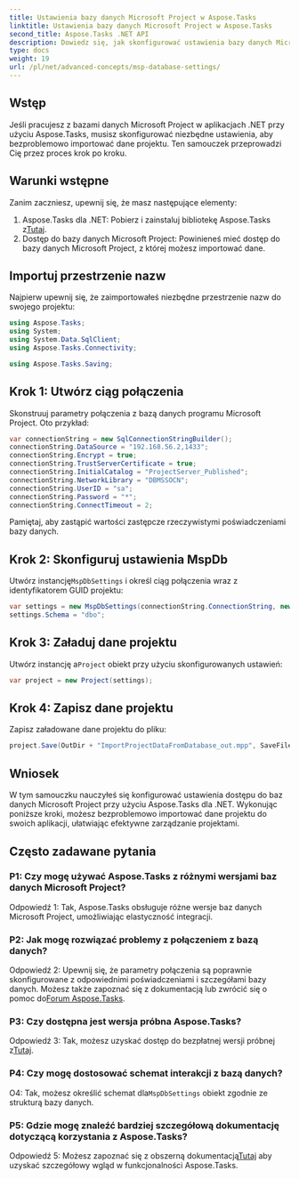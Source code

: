 ```yaml
---
title: Ustawienia bazy danych Microsoft Project w Aspose.Tasks
linktitle: Ustawienia bazy danych Microsoft Project w Aspose.Tasks
second_title: Aspose.Tasks .NET API
description: Dowiedz się, jak skonfigurować ustawienia bazy danych Microsoft Project za pomocą Aspose.Tasks w celu bezproblemowej integracji z aplikacjami .NET.
type: docs
weight: 19
url: /pl/net/advanced-concepts/msp-database-settings/
---
```

## Wstęp

Jeśli pracujesz z bazami danych Microsoft Project w aplikacjach .NET przy użyciu Aspose.Tasks, musisz skonfigurować niezbędne ustawienia, aby bezproblemowo importować dane projektu. Ten samouczek przeprowadzi Cię przez proces krok po kroku.

## Warunki wstępne

Zanim zaczniesz, upewnij się, że masz następujące elementy:

1.  Aspose.Tasks dla .NET: Pobierz i zainstaluj bibliotekę Aspose.Tasks z[Tutaj](https://releases.aspose.com/tasks/net/).
2. Dostęp do bazy danych Microsoft Project: Powinieneś mieć dostęp do bazy danych Microsoft Project, z której możesz importować dane.

## Importuj przestrzenie nazw

Najpierw upewnij się, że zaimportowałeś niezbędne przestrzenie nazw do swojego projektu:

```csharp
using Aspose.Tasks;
using System;
using System.Data.SqlClient;
using Aspose.Tasks.Connectivity;

using Aspose.Tasks.Saving;
```

## Krok 1: Utwórz ciąg połączenia

Skonstruuj parametry połączenia z bazą danych programu Microsoft Project. Oto przykład:

```csharp
var connectionString = new SqlConnectionStringBuilder();
connectionString.DataSource = "192.168.56.2,1433";
connectionString.Encrypt = true;
connectionString.TrustServerCertificate = true;
connectionString.InitialCatalog = "ProjectServer_Published";
connectionString.NetworkLibrary = "DBMSSOCN";
connectionString.UserID = "sa";
connectionString.Password = "*";
connectionString.ConnectTimeout = 2;
```

Pamiętaj, aby zastąpić wartości zastępcze rzeczywistymi poświadczeniami bazy danych.

## Krok 2: Skonfiguruj ustawienia MspDb

 Utwórz instancję`MspDbSettings` i określ ciąg połączenia wraz z identyfikatorem GUID projektu:

```csharp
var settings = new MspDbSettings(connectionString.ConnectionString, new Guid("E6426C44-D6CB-4B9C-AF16-48910ACE0F54"));
settings.Schema = "dbo";
```

## Krok 3: Załaduj dane projektu

 Utwórz instancję a`Project` obiekt przy użyciu skonfigurowanych ustawień:

```csharp
var project = new Project(settings);
```

## Krok 4: Zapisz dane projektu

Zapisz załadowane dane projektu do pliku:

```csharp
project.Save(OutDir + "ImportProjectDataFromDatabase_out.mpp", SaveFileFormat.Mpp);
```

## Wniosek

W tym samouczku nauczyłeś się konfigurować ustawienia dostępu do baz danych Microsoft Project przy użyciu Aspose.Tasks dla .NET. Wykonując poniższe kroki, możesz bezproblemowo importować dane projektu do swoich aplikacji, ułatwiając efektywne zarządzanie projektami.

## Często zadawane pytania

### P1: Czy mogę używać Aspose.Tasks z różnymi wersjami baz danych Microsoft Project?

Odpowiedź 1: Tak, Aspose.Tasks obsługuje różne wersje baz danych Microsoft Project, umożliwiając elastyczność integracji.

### P2: Jak mogę rozwiązać problemy z połączeniem z bazą danych?

 Odpowiedź 2: Upewnij się, że parametry połączenia są poprawnie skonfigurowane z odpowiednimi poświadczeniami i szczegółami bazy danych. Możesz także zapoznać się z dokumentacją lub zwrócić się o pomoc do[Forum Aspose.Tasks](https://forum.aspose.com/c/tasks/15).

### P3: Czy dostępna jest wersja próbna Aspose.Tasks?

 Odpowiedź 3: Tak, możesz uzyskać dostęp do bezpłatnej wersji próbnej z[Tutaj](https://releases.aspose.com/).

### P4: Czy mogę dostosować schemat interakcji z bazą danych?

 O4: Tak, możesz określić schemat dla`MspDbSettings` obiekt zgodnie ze strukturą bazy danych.

### P5: Gdzie mogę znaleźć bardziej szczegółową dokumentację dotyczącą korzystania z Aspose.Tasks?

 Odpowiedź 5: Możesz zapoznać się z obszerną dokumentacją[Tutaj](https://reference.aspose.com/tasks/net/) aby uzyskać szczegółowy wgląd w funkcjonalności Aspose.Tasks.